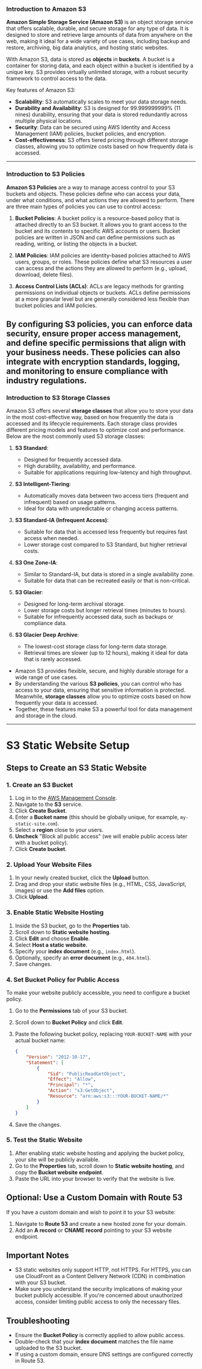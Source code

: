 ### Introduction to Amazon S3

**Amazon Simple Storage Service (Amazon S3)** is an object storage service that offers scalable, durable, and secure storage for any type of data. It is designed to store and retrieve large amounts of data from anywhere on the web, making it ideal for a wide variety of use cases, including backup and restore, archiving, big data analytics, and hosting static websites.

With Amazon S3, data is stored as **objects** in **buckets**. A bucket is a container for storing data, and each object within a bucket is identified by a unique key. S3 provides virtually unlimited storage, with a robust security framework to control access to the data.

Key features of Amazon S3:
- **Scalability**: S3 automatically scales to meet your data storage needs.
- **Durability and Availability**: S3 is designed for 99.999999999% (11 nines) durability, ensuring that your data is stored redundantly across multiple physical locations.
- **Security**: Data can be secured using AWS Identity and Access Management (IAM) policies, bucket policies, and encryption.
- **Cost-effectiveness**: S3 offers tiered pricing through different storage classes, allowing you to optimize costs based on how frequently data is accessed.
---
### Introduction to S3 Policies

**Amazon S3 Policies** are a way to manage access control to your S3 buckets and objects. These policies define who can access your data, under what conditions, and what actions they are allowed to perform. There are three main types of policies you can use to control access:

1. **Bucket Policies**: A bucket policy is a resource-based policy that is attached directly to an S3 bucket. It allows you to grant access to the bucket and its contents to specific AWS accounts or users. Bucket policies are written in JSON and can define permissions such as reading, writing, or listing the objects in a bucket.

2. **IAM Policies**: IAM policies are identity-based policies attached to AWS users, groups, or roles. These policies define what S3 resources a user can access and the actions they are allowed to perform (e.g., upload, download, delete files).

3. **Access Control Lists (ACLs)**: ACLs are legacy methods for granting permissions on individual objects or buckets. ACLs define permissions at a more granular level but are generally considered less flexible than bucket policies and IAM policies.

By configuring S3 policies, you can enforce data security, ensure proper access management, and define specific permissions that align with your business needs. These policies can also integrate with encryption standards, logging, and monitoring to ensure compliance with industry regulations.
---
### Introduction to S3 Storage Classes

Amazon S3 offers several **storage classes** that allow you to store your data in the most cost-effective way, based on how frequently the data is accessed and its lifecycle requirements. Each storage class provides different pricing models and features to optimize cost and performance. Below are the most commonly used S3 storage classes:

1. **S3 Standard**:
   - Designed for frequently accessed data.
   - High durability, availability, and performance.
   - Suitable for applications requiring low-latency and high throughput.

2. **S3 Intelligent-Tiering**:
   - Automatically moves data between two access tiers (frequent and infrequent) based on usage patterns.
   - Ideal for data with unpredictable or changing access patterns.

3. **S3 Standard-IA (Infrequent Access)**:
   - Suitable for data that is accessed less frequently but requires fast access when needed.
   - Lower storage cost compared to S3 Standard, but higher retrieval costs.

4. **S3 One Zone-IA**:
   - Similar to Standard-IA, but data is stored in a single availability zone.
   - Suitable for data that can be recreated easily or that is non-critical.

5. **S3 Glacier**:
   - Designed for long-term archival storage.
   - Lower storage costs but longer retrieval times (minutes to hours).
   - Suitable for infrequently accessed data, such as backups or compliance data.

6. **S3 Glacier Deep Archive**:
   - The lowest-cost storage class for long-term data storage.
   - Retrieval times are slower (up to 12 hours), making it ideal for data that is rarely accessed.

- Amazon S3 provides flexible, secure, and highly durable storage for a wide range of use cases.
- By understanding the various **S3 policies**, you can control who has access to your data, ensuring that sensitive information is protected. Meanwhile, **storage classes** allow you to optimize costs based on how frequently your data is accessed.
- Together, these features make S3 a powerful tool for data management and storage in the cloud.
---
# S3 Static Website Setup

## Steps to Create an S3 Static Website

### 1. Create an S3 Bucket

1. Log in to the [AWS Management Console](https://aws.amazon.com/console/).
2. Navigate to the **S3** service.
3. Click **Create Bucket**.
4. Enter a **Bucket name** (this should be globally unique, for example, `my-static-site.com`).
5. Select a **region** close to your users.
6. **Uncheck** "Block all public access" (we will enable public access later with a bucket policy).
7. Click **Create bucket**.

### 2. Upload Your Website Files

1. In your newly created bucket, click the **Upload** button.
2. Drag and drop your static website files (e.g., HTML, CSS, JavaScript, images) or use the **Add files** option.
3. Click **Upload**.

### 3. Enable Static Website Hosting

1. Inside the S3 bucket, go to the **Properties** tab.
2. Scroll down to **Static website hosting**.
3. Click **Edit** and choose **Enable**.
4. Select **Host a static website**.
5. Specify your **index document** (e.g., `index.html`).
6. Optionally, specify an **error document** (e.g., `404.html`).
7. Save changes.

### 4. Set Bucket Policy for Public Access

To make your website publicly accessible, you need to configure a bucket policy.

1. Go to the **Permissions** tab of your S3 bucket.
2. Scroll down to **Bucket Policy** and click **Edit**.
3. Paste the following bucket policy, replacing `YOUR-BUCKET-NAME` with your actual bucket name:

    ```json
    {
        "Version": "2012-10-17",
        "Statement": [
            {
                "Sid": "PublicReadGetObject",
                "Effect": "Allow",
                "Principal": "*",
                "Action": "s3:GetObject",
                "Resource": "arn:aws:s3:::YOUR-BUCKET-NAME/*"
            }
        ]
    }
    ```

4. Save the changes.

### 5. Test the Static Website

1. After enabling static website hosting and applying the bucket policy, your site will be publicly available.
2. Go to the **Properties** tab, scroll down to **Static website hosting**, and copy the **Bucket website endpoint**.
3. Paste the URL into your browser to verify that the website is live.

## Optional: Use a Custom Domain with Route 53

If you have a custom domain and wish to point it to your S3 website:

1. Navigate to **Route 53** and create a new hosted zone for your domain.
2. Add an **A record** or **CNAME record** pointing to your S3 website endpoint.

## Important Notes

- S3 static websites only support HTTP, not HTTPS. For HTTPS, you can use CloudFront as a Content Delivery Network (CDN) in combination with your S3 bucket.
- Make sure you understand the security implications of making your bucket publicly accessible. If you're concerned about unauthorized access, consider limiting public access to only the necessary files.

## Troubleshooting

- Ensure the **Bucket Policy** is correctly applied to allow public access.
- Double-check that your **index document** matches the file name uploaded to the S3 bucket.
- If using a custom domain, ensure DNS settings are configured correctly in Route 53.


